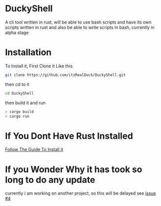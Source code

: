 # DuckyShell
A cli tool written in rust, will be able to use bash scripts and have its own scripts written in rust and also be able to write scripts in bash, currently in alpha stage

# Installation 
To Install it, First Clone it Like this

```bash
git clone https://github.com/itzRealDuck/DuckyShell.git
```

then cd to it 

```bash
cd DuckyShell
```
then build it and run 

```bash
> cargo build
> cargo run
```

# If You Dont Have Rust Installed
[Follow The Guide To Install it](https://www.rust-lang.org/learn/get-started)

# If you Wonder Why it has took so long to do any update 
currently i am working on another project, so this will be delayed see [issue #4](https://github.com/itzRealDuck/DuckyShell/issues/4)

